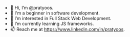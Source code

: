 - 👋 Hi, I’m @pratyoos.
- 🔰 I'm a beginner in software development.
- 👀 I’m interested in Full Stack Web Development.
- 🌱 I’m currently learning JS frameworks.
- 📫 Reach me at https://www.linkedin.com/in/pratyoos.
